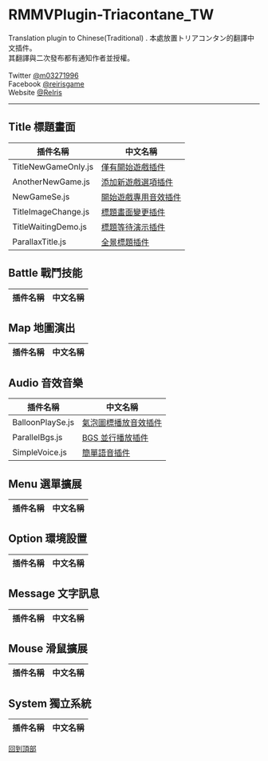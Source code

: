 # RMMVPlugin-Triacontane_TW
Translation plugin to Chinese(Traditional) .
本處放置トリアコンタン的翻譯中文插件。<br>
其翻譯與二次發布都有通知作者並授權。<br>
<br>
Twitter [@m03271996](https://twitter.com/m03271996)<br>
Facebook [@reirisgame](https://www.facebook.com/reirisgame/)<br>
Website [@ReIris](https://m03271996.wixsite.com/reirisgame)<br>
* * *
## Title 標題畫面 <br>
| 插件名稱               | 中文名稱              |
| --------------------- | --------------------- |
| TitleNewGameOnly.js       | [僅有開始遊戲插件](https://github.com/mr099985/RMMVPlugin-Triacontane_TW/blob/master/Title/TitleNewGameOnly.js)    |
| AnotherNewGame.js       | [添加新遊戲選項插件](https://github.com/mr099985/RMMVPlugin-Triacontane_TW/blob/master/Title/AnotherNewGame.js)    |
| NewGameSe.js       | [開始遊戲專用音效插件](https://github.com/mr099985/RMMVPlugin-Triacontane_TW/blob/master/Title/NewGameSe.js)    |
| TitleImageChange.js       | [標題畫面變更插件](https://github.com/mr099985/RMMVPlugin-Triacontane_TW/blob/master/Title/TitleImageChange.js)    |
| TitleWaitingDemo.js       | [標題等待演示插件](https://github.com/mr099985/RMMVPlugin-Triacontane_TW/blob/master/Title/TitleWaitingDemo.js)    |
| ParallaxTitle.js       | [全景標題插件](https://github.com/mr099985/RMMVPlugin-Triacontane_TW/blob/master/Title/ParallaxTitle.js)    |
## Battle 戰鬥技能 <br>
| 插件名稱               | 中文名稱              |
| --------------------- | --------------------- |
## Map 地圖演出 <br>
| 插件名稱               | 中文名稱              |
| --------------------- | --------------------- |
## Audio 音效音樂 <br>
| 插件名稱               | 中文名稱              |
| --------------------- | --------------------- |
| BalloonPlaySe.js       | [氣泡圖標播放音效插件](https://github.com/mr099985/RMMVPlugin-Triacontane_TW/blob/master/Audio/BalloonPlaySe.js)    |
| ParallelBgs.js      | [BGS 並行播放插件](https://github.com/mr099985/RMMVPlugin-Triacontane_TW/blob/master/Audio/ParallelBgs.js)    |
| SimpleVoice.js      | [簡單語音插件](https://github.com/mr099985/RMMVPlugin-Triacontane_TW/blob/master/Audio/SimpleVoice.js)    |
## Menu 選單擴展 <br>
| 插件名稱               | 中文名稱              |
| --------------------- | --------------------- |
## Option 環境設置 <br>
| 插件名稱               | 中文名稱              |
| --------------------- | --------------------- |
## Message 文字訊息 <br>
| 插件名稱               | 中文名稱              |
| --------------------- | --------------------- |
## Mouse 滑鼠擴展 <br>
| 插件名稱               | 中文名稱              |
| --------------------- | --------------------- |
## System 獨立系統 <br>
| 插件名稱               | 中文名稱              |
| --------------------- | --------------------- |


[回到頂部](#readme)
